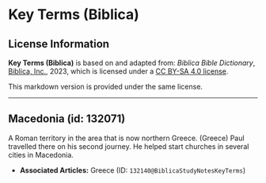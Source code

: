 # Key Terms (Biblica)

## License Information

**Key Terms (Biblica)** is based on and adapted from: _Biblica Bible Dictionary_, [Biblica, Inc.](https://www.biblica.com/), 2023, which is licensed under a [CC BY-SA 4.0 license](https://creativecommons.org/licenses/by-sa/4.0/legalcode.en).

This markdown version is provided under the same license.



--------------------------------

## Macedonia (id: 132071)

A Roman territory in the area that is now northern Greece. (Greece) Paul travelled there on his second journey. He helped start churches in several cities in Macedonia.

* **Associated Articles:** Greece (ID: `132140@BiblicaStudyNotesKeyTerms`)


